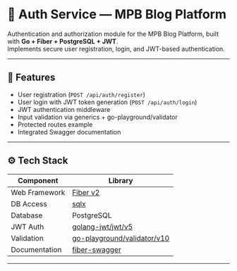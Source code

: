 # 🔐 Auth Service — MPB Blog Platform

Authentication and authorization module for the MPB Blog Platform, built with **Go + Fiber + PostgreSQL + JWT**.  
Implements secure user registration, login, and JWT-based authentication.

---

## 🚀 Features

- User registration (`POST /api/auth/register`)
- User login with JWT token generation (`POST /api/auth/login`)
- JWT authentication middleware
- Input validation via generics + go-playground/validator
- Protected routes example
- Integrated Swagger documentation

---

## ⚙️ Tech Stack

| Component       | Library |
|-----------------|----------|
| Web Framework   | [Fiber v2](https://github.com/gofiber/fiber) |
| DB Access | [sqlx](https://github.com/jmoiron/sqlx) |
| Database        | PostgreSQL |
| JWT Auth        | [golang-jwt/jwt/v5](https://github.com/golang-jwt/jwt) |
| Validation      | [go-playground/validator/v10](https://github.com/go-playground/validator) |
| Documentation   | [fiber-swagger](https://github.com/swaggo/fiber-swagger) |

---
